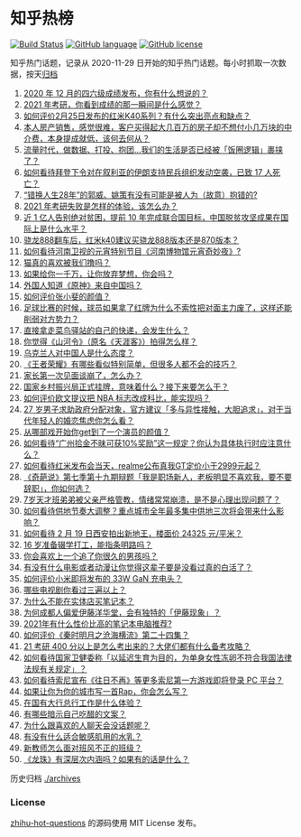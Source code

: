 # 知乎热榜
[![Build Status](https://github.com/ToWeLong/zhihu-hot-questions/workflows/CI/badge.svg)](https://github.com/ToWeLong/zhihu-hot-questions/actions)
[![GitHub language](https://img.shields.io/badge/language-golang-orange.svg)](https://golang.org/)
[![GitHub license](https://img.shields.io/github/license/ToWeLong/zhihu-hot-questions)](https://github.com/ToWeLong/zhihu-hot-questions/blob/main/LICENSE)

知乎热门话题，记录从 2020-11-29 日开始的知乎热门话题。每小时抓取一次数据，按天[归档](./archives)

<!-- BEGIN -->

1. [2020 年 12 月的四六级成绩发布，你有什么想说的？](https://www.zhihu.com/question/446280245)
1. [2021 年考研，你看到成绩的那一瞬间是什么感觉？](https://www.zhihu.com/question/445936744)
1. [如何评价2月25日发布的红米K40系列？有什么突出亮点和缺点？](https://www.zhihu.com/question/446352144)
1. [本人房产销售，感觉很难，客户买得起大几百万的房子却不想付小几万块的中介费，本身提成就低，该何去何从？](https://www.zhihu.com/question/346148770)
1. [流量时代，做数据、打投、抱团...我们的生活是否已经被「饭圈逻辑」裹挟了？](https://www.zhihu.com/question/446294551)
1. [如何看待拜登下令对在叙利亚的伊朗支持民兵组织发动空袭，已致 17 人死亡？](https://www.zhihu.com/question/446432716)
1. [“错换人生28年”的郭威、姚策有没有可能是被人为（故意）抱错的?](https://www.zhihu.com/question/441664938)
1. [2021 年考研失败是怎样的体验，该怎么办？](https://www.zhihu.com/question/435099779)
1. [近 1 亿人告别绝对贫困，提前 10 年完成联合国目标，中国脱贫攻坚成果在国际上是什么水平？](https://www.zhihu.com/question/446264543)
1. [骁龙888翻车后，红米k40建议买骁龙888版本还是870版本？](https://www.zhihu.com/question/441927338)
1. [如何看待河南卫视的元宵特别节目《河南博物馆元宵奇妙夜》?](https://www.zhihu.com/question/446361370)
1. [猫真的喜欢被我们撸吗？](https://www.zhihu.com/question/440445649)
1. [如果给你一千万，让你放弃梦想，你会吗？](https://www.zhihu.com/question/443957105)
1. [外国人知道《原神》来自中国吗？](https://www.zhihu.com/question/445523775)
1. [如何评价张小斐的颜值？](https://www.zhihu.com/question/368707214)
1. [足球比赛的时候，球员如果拿了红牌为什么不索性把对面主力废了，这样还能削弱对方势力？](https://www.zhihu.com/question/441157415)
1. [直接拿走菜鸟驿站的自己的快递，会发生什么？](https://www.zhihu.com/question/268856763)
1. [你觉得《山河令》（原名《天涯客》）拍得怎么样？](https://www.zhihu.com/question/445781781)
1. [乌克兰人对中国人是什么态度？](https://www.zhihu.com/question/358915781)
1. [《王者荣耀》有哪些看似特别简单，但很多人都不会的技巧？](https://www.zhihu.com/question/446136518)
1. [家长第一次见面谈崩了，怎么办？](https://www.zhihu.com/question/434180994)
1. [国家乡村振兴局正式挂牌，意味着什么？接下来要怎么干？](https://www.zhihu.com/question/446321096)
1. [如何评价欧文提议把 NBA 标志改成科比，能实现吗？](https://www.zhihu.com/question/446240858)
1. [27 岁男子求助政府分配对象，官方建议「多与异性接触，大胆追求」，对于当代年轻人的婚恋焦虑你怎么看？](https://www.zhihu.com/question/446086372)
1. [从哪部戏开始你get到了一个演员的颜值？](https://www.zhihu.com/question/271827293)
1. [如何看待“广州拾金不昧可获10%奖励”这一规定？你认为具体执行时应注意什么？](https://www.zhihu.com/question/446298044)
1. [如何看待红米发布会当天，realme公布真我GT定价小于2999元起？](https://www.zhihu.com/question/446258630)
1. [《奇葩说》第七季第十九期辩题「我是职场新人，老板明显不喜欢我，要不要辞职」，你如何选？](https://www.zhihu.com/question/446270014)
1. [7岁天才班弟弟被父亲严格管教，情绪常常崩溃，是不是心理出现问题了？](https://www.zhihu.com/question/364570362)
1. [如何看待供地节奏大调整？重点城市全年最多集中供地三次将会带来什么影响？](https://www.zhihu.com/question/446273178)
1. [如何看待 2 月 19 日西安拍出新地王，楼面价 24325 元/平米？](https://www.zhihu.com/question/445414145)
1. [16 岁准备辍学打工，能指条明路吗？](https://www.zhihu.com/question/445808639)
1. [你会喜欢上一个追了你很久的男孩吗？](https://www.zhihu.com/question/445731160)
1. [有没有什么电影或者动漫让你觉得这辈子要是没看过真的白活了？](https://www.zhihu.com/question/431551442)
1. [如何评价小米即将发布的 33W GaN 充电头？](https://www.zhihu.com/question/445984125)
1. [哪些电视剧你看过三遍以上？](https://www.zhihu.com/question/443634531)
1. [为什么不能在实体店买笔记本？](https://www.zhihu.com/question/434240943)
1. [为何成都人偏爱伊藤洋华堂，会有独特的「伊藤现象」？](https://www.zhihu.com/question/428573088)
1. [2021年有什么性价比高的笔记本电脑推荐?](https://www.zhihu.com/question/444832941)
1. [如何评价《秦时明月之沧海横流》第二十四集？](https://www.zhihu.com/question/442810441)
1. [21 考研 400 分以上是怎么考出来的？大佬们都有什么备考攻略？](https://www.zhihu.com/question/446332091)
1. [如何看待国家卫健委称「以延迟生育为目的，为单身女性冻卵不符合我国法律法规有关规定」？](https://www.zhihu.com/question/446054702)
1. [如何看待索尼宣布《往日不再》等更多索尼第一方游戏即将登录 PC 平台？](https://www.zhihu.com/question/446032533)
1. [如果让你为你的城市写一首Rap，你会怎么写？](https://www.zhihu.com/question/446315782)
1. [在国有大行总行工作是什么体验？](https://www.zhihu.com/question/370324739)
1. [有哪些暗示自己吃醋的文案？](https://www.zhihu.com/question/445457934)
1. [为什么跟喜欢的人聊天会没话题呢？](https://www.zhihu.com/question/434608125)
1. [有没有什么适合敏感肌用的水乳？](https://www.zhihu.com/question/293982605)
1. [新教师怎么面对班风不正的班级？](https://www.zhihu.com/question/440078539)
1. [《龙珠》有深层次内涵吗？如果有的话是什么？](https://www.zhihu.com/question/433693958)

<!-- END -->

历史归档 [./archives](./archives)


### License
[zhihu-hot-questions](https://github.com/towelong/zhihu-hot-questions) 的源码使用 MIT License 发布。